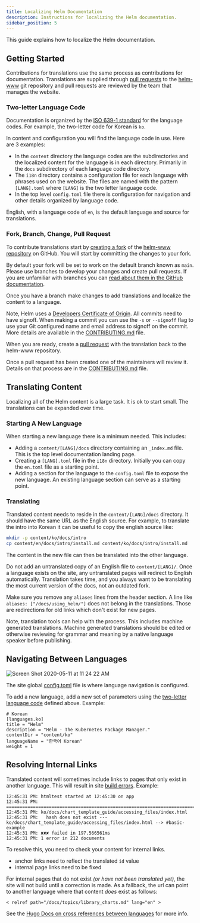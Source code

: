```yaml
---
title: Localizing Helm Documentation
description: Instructions for localizing the Helm documentation.
sidebar_position: 5
---
```


This guide explains how to localize the Helm documentation.

## Getting Started

Contributions for translations use the same process as contributions for
documentation. Translations are supplied through [pull
requests](https://help.github.com/en/github/collaborating-with-issues-and-pull-requests/about-pull-requests)
to the [helm-www](https://github.com/helm/helm-www) git repository and pull
requests are reviewed by the team that manages the website.

### Two-letter Language Code

Documentation is organized by the [ISO 639-1
standard](https://www.loc.gov/standards/iso639-2/php/code_list.php) for the
language codes. For example, the two-letter code for Korean is `ko`.

In content and configuration you will find the language code in use. Here are 3
examples:

- In the `content` directory the language codes are the subdirectories and the
  localized content for the language is in each directory. Primarily in the
  `docs` subdirectory of each language code directory.
- The `i18n` directory contains a configuration file for each language with
  phrases used on the website. The files are named with the pattern `[LANG].toml`
  where `[LANG]` is the two letter language code.
- In the top level `config.toml` file there is configuration for navigation and
  other details organized by language code.

English, with a language code of `en`, is the default language and source for
translations.

### Fork, Branch, Change, Pull Request

To contribute translations start by [creating a
fork](https://help.github.com/en/github/getting-started-with-github/fork-a-repo)
of the [helm-www repository](https://github.com/helm/helm-www) on GitHub. You
will start by committing the changes to your fork.

By default your fork will be set to work on the default branch known as `main`.
Please use branches to develop your changes and create pull requests. If you are
unfamiliar with branches you can [read about them in the GitHub
documentation](https://help.github.com/en/github/collaborating-with-issues-and-pull-requests/about-branches).

Once you have a branch make changes to add translations and localize the content
to a language.

Note, Helm uses a [Developers Certificate of
Origin](https://developercertificate.org/). All commits need to have signoff.
When making a commit you can use the `-s` or `--signoff` flag to use your Git
configured name and email address to signoff on the commit. More details are
available in the
[CONTRIBUTING.md](https://github.com/helm/helm-www/blob/main/CONTRIBUTING.md#sign-your-work)
file.

When you are ready, create a [pull
request](https://help.github.com/en/github/collaborating-with-issues-and-pull-requests/about-pull-requests)
with the translation back to the helm-www repository.

Once a pull request has been created one of the maintainers will review it.
Details on that process are in the
[CONTRIBUTING.md](https://github.com/helm/helm-www/blob/main/CONTRIBUTING.md)
file.

## Translating Content

Localizing all of the Helm content is a large task. It is ok to start small. The
translations can be expanded over time.

### Starting A New Language

When starting a new language there is a minimum needed. This includes:

- Adding a `content/[LANG]/docs` directory containing an `_index.md` file. This
  is the top level documentation landing page.
- Creating a `[LANG].toml` file in the `i18n` directory. Initially you can copy
  the `en.toml` file as a starting point.
- Adding a section for the language to the `config.toml` file to expose the new
  language. An existing language section can serve as a starting point.

### Translating

Translated content needs to reside in the `content/[LANG]/docs` directory. It
should have the same URL as the English source. For example, to translate the
intro into Korean it can be useful to copy the english source like:

```sh
mkdir -p content/ko/docs/intro
cp content/en/docs/intro/install.md content/ko/docs/intro/install.md
```

The content in the new file can then be translated into the other language.

Do not add an untranslated copy of an English file to `content/[LANG]/`.
Once a language exists on the site, any untranslated pages will redirect to
English automatically. Translation takes time, and you always want to be
translating the most current version of the docs, not an outdated fork.

Make sure you remove any `aliases` lines from the header section. A line like
`aliases: ["/docs/using_helm/"]` does not belong in the translations. Those
are redirections for old links which don't exist for new pages.

Note, translation tools can help with the process. This includes machine
generated translations. Machine generated translations should be edited or
otherwise reviewing for grammar and meaning by a native language speaker before
publishing.


## Navigating Between Languages

![Screen Shot 2020-05-11 at 11 24 22
AM](https://user-images.githubusercontent.com/686194/81597103-035de600-937a-11ea-9834-cd9dcef4e914.png)

The site global
[config.toml](https://github.com/helm/helm-www/blob/main/config.toml#L83L89)
file is where language navigation is configured.

To add a new language, add a new set of parameters using the [two-letter
language code](#two-letter-language-code) defined above. Example:

```
# Korean
[languages.ko]
title = "Helm"
description = "Helm - The Kubernetes Package Manager."
contentDir = "content/ko"
languageName = "한국어 Korean"
weight = 1
```

## Resolving Internal Links

Translated content will sometimes include links to pages that only exist in
another language. This will result in site [build
errors](https://app.netlify.com/sites/helm-merge/deploys). Example:

```
12:45:31 PM: htmltest started at 12:45:30 on app
12:45:31 PM: ========================================================================
12:45:31 PM: ko/docs/chart_template_guide/accessing_files/index.html
12:45:31 PM:   hash does not exist --- ko/docs/chart_template_guide/accessing_files/index.html --> #basic-example
12:45:31 PM: ✘✘✘ failed in 197.566561ms
12:45:31 PM: 1 error in 212 documents
```

To resolve this, you need to check your content for internal links.

* anchor links need to reflect the translated `id` value
* internal page links need to be fixed

For internal pages that do not exist _(or have not been translated yet)_, the
site will not build until a correction is made. As a fallback, the url can point
to another language where that content _does_ exist as follows:

`< relref path="/docs/topics/library_charts.md" lang="en" >`

See the [Hugo Docs on cross references between
languages](https://gohugo.io/content-management/cross-references/#link-to-another-language-version)
for more info.

